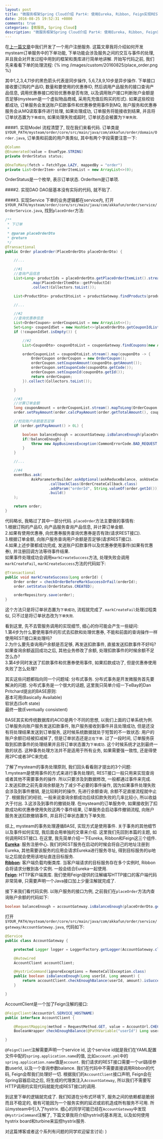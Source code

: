 ```yaml
---
layout: post
title: "微服务框架Spring Cloud介绍 Part4: 使用Eureka, Ribbon, Feign实现REST服务客户端"
date: 2016-08-25 19:52:31 +0800
comments: true
categories: [微服务, Spring Cloud]
description: "微服务框架Spring Cloud介绍 Part4: 使用Eureka, Ribbon, Feign实现REST服务客户端"
---
```


在[上一篇文章](http://skaka.me/blog/2016/08/10/springcloud3/)中我们开发了一个用户注册服务. 这篇文章我将介绍如何开发mysteam订单服务中的下单功能,
下单功能会涉及服务之间的交互与事件的处理, 并且我会对开发过程中用到的框架和类库进行简单地讲解. 开始写代码之前, 我们先来看看下单的处理流程:
{% img /images/custom/20160825/place_order.png %}

其中1,2,3,4,11步的黑色箭头代表是同步操作, 5,6,7,8,9,10步是异步操作.
下单接口接收要订购的产品ID, 数量和要使用的优惠券ID, 然后调用产品服务的接口查询产品信息, 调用优惠券接口校验优惠券是否有效,
以及调用账户接口判断账户金额是否足够(mysteam是一个虚拟物品商城, 采用先充值后购买的形式). 如果这些校验都成功, 订单服务会发送账户扣款事件和优惠券使用事件到MQ,
账户服务和优惠券服务会从MQ读取事件进行处理, 如果处理成功, 订单服务将能接收到结果, 并且将订单状态置为`下单成功`, 如果处理失败或超时, 订单状态会被置为`下单失败`.  

####1. 实现Model
流程清楚了, 现在我们来看代码. 订单类是`$YOUR_PATH/mysteam/order/core/src/main/java/com/akkafun/order/domain/Order.java`, 订单类和前面的用户类类似, 其中有两个字段需要注意一下:
```java
@Column
@Enumerated(value = EnumType.STRING)
private OrderStatus status;

@OneToMany(fetch = FetchType.LAZY, mappedBy = "order")
private List<OrderItem> orderItemList = new ArrayList<>(0);
```
OrderStatus是一个枚举, 表示订单状态. OrderItem是订单项.  

<!-- more -->

####2. 实现DAO
DAO层基本没有实际的代码, 就不贴了.  

####3. 实现Service
下单的业务逻辑都在service内, 打开`$YOUR_PATH/mysteam/order/core/src/main/java/com/akkafun/order/service/OrderService.java`, 找到`placeOrder`方法:
```java
/**
 * 下订单
 *
 * @param placeOrderDto
 * @return
 */
@Transactional
public Order placeOrder(PlaceOrderDto placeOrderDto) {

    //...

    //#1
    //查询产品信息
    List<Long> productIds = placeOrderDto.getPlaceOrderItemList().stream()
            .map(PlaceOrderItemDto::getProductId)
            .collect(Collectors.toList());

    List<ProductDto> productDtoList = productGateway.findProducts(productIds);

    //...

    //#2
    //查询优惠券信息
    List<OrderCoupon> orderCouponList = new ArrayList<>();
    Set<Long> couponIdSet = new HashSet<>(placeOrderDto.getCouponIdList());
    if (!couponIdSet.isEmpty()) {

        //#2
        List<CouponDto> couponDtoList = couponGateway.findCoupons(new ArrayList<>(couponIdSet));

        orderCouponList = couponDtoList.stream().map(couponDto -> {
            OrderCoupon orderCoupon = new OrderCoupon();
            orderCoupon.setCouponAmount(couponDto.getAmount());
            orderCoupon.setCouponCode(couponDto.getCode());
            orderCoupon.setCouponId(couponDto.getId());
            return orderCoupon;
        }).collect(Collectors.toList());

    }

    //#3
    //计算订单金额
    long couponAmount = orderCouponList.stream().mapToLong(OrderCoupon::getCouponAmount).sum();
    order.setPayAmount(order.calcPayAmount(order.getTotalAmount(), couponAmount));

    //检验账户余额是否足够
    if (order.getPayAmount() > 0L) {

        boolean balanceEnough = accountGateway.isBalanceEnough(placeOrderDto.getUserId(), order.getPayAmount());
        if(!balanceEnough) {
            throw new AppBusinessException(CommonErrorCode.BAD_REQUEST, "下单失败, 账户余额不足");
        }
    }

    //...

    //#4
    eventBus.ask(
            AskParameterBuilder.askOptional(askReduceBalance, askUseCoupon)
                    .callbackClass(OrderCreateCallback.class)
                    .addParam("orderId", String.valueOf(order.getId()))
                    .build()
    );

    return order;
}
```
代码略长, 我略过了其中一部分代码. `placeOrder`方法主要做的事情有:  
1.根据订购的产品ID, 向产品服务查询产品信息, 并计算订单金额.  
2.如果有使用优惠券, 向优惠券服务查询优惠券是否有效(请求REST接口).  
3.根据订单金额, 向账户服务查询用户余额是否足够(请求REST接口).  
4.如果上述步骤都成功完成, 发送账户扣款事件以及优惠券使用事件(如果有优惠券), 并注册回调方法等待事件结果.  
如果事件处理成功会调用`markCreateSuccess`方法, 处理失败会调用`markCreateFail`, `markCreateSuccess`方法的代码如下:
```java
@Transactional
public void markCreateSuccess(Long orderId) {
    Order order = checkOrderBeforeMarkSuccessOrFail(orderId);
    order.setStatus(OrderStatus.CREATED);

    orderRepository.save(order);
}
```
这个方法只是将订单状态置为`下单成功`, 流程就完成了. `markCreateFail`处理过程类似, 只不过是将订单状态改为`下单失败`.  

看到这里, 先不去管服务调用的实现细节, 细心的你可能会产生一些疑问:  
1.第4步为什么要使用事件的形式去扣款和处理优惠券, 不能和前面的查询操作一样使用REST接口来处理吗?  
2.为什么要先查询用户余额是否足够, 再发送扣款事件, 直接发送扣款事件不好吗? 如果查询余额返回成功之后, 其他业务修改了余额, 处理扣款事件的时候余额不足怎么办?  
3.第4步同时发送了扣款事件和优惠券使用事件, 如果扣款成功了, 但是优惠券使用失败了怎么处理?  

其实这些问题都指向同一个问题域: 分布式事务. 分布式事务是开发微服务首先要解决的问题.
分布式事务是一个很大的话题, 这里我只简单介绍一下eBay的Dan Pritchard提出的BASE原则:  
基本可用(Basically Available)  
软状态(Soft state)  
最终一致(Eventually consistent)  

BASE其实和传统数据库的ACID是两个不同的思想, 以我们上面的订单系统为例. 订单服务向账户服务发送扣款事件, 账户服务接收到事件并且处理成功, 但是还没有将处理结果发送到订单服务,
这时候系统数据就处于短暂的不一致状态: 用户的账户余额已经被扣减掉了, 但是订单状态还是`正在下单`. 过了一段时间, 订单服务获取到扣款事件的处理结果并且将订单状态置为`下单成功`.
这个时候系统才达到最终一致的状态. 这种事务处理方法并不是适用于所有业务, 如果需要强一致性, 还是得使用2PC或者3PC来完成.  

了解了mysteam的事务处理原则, 我们回头看看刚才提出的3个问题:  
1.mysteam是使用事件的方式来进行事务处理的, REST接口一般只用来实现查询或者其他不需要事务的操作. 所以只要涉及到数据修改, 一般都通过事件来完成.  
2.发送扣款之前先查询余额是为了减少不必要的事件操作, 因为如果事件处理失败会涉及到事件撤销, 是比较耗时的操作, 先进行余额查询, 余额不足直接流程就中止了.
根据我们的经验, 一般来说查询余额成功后续扣款失败的几率比较小, 所以收益大于付出.
3.这涉及到事件的撤销处理. 在mysteam的订单服务中, 如果接收到了扣款成功和优惠券使用失败这两个事件结果, 订单服务会启动事件撤销流程, 向账户服务发送扣款撤销事件, 并且将订单状态置为下单失败.  

综上, mysteam的事务处理遵循BASE, 实现方式是使用事件. 关于事务的其他细节以及事件如何实现, 我后面会用单独的文章来介绍.
这里我们先回到本篇的主题, 如何调用REST接口. 在这里, 我先简单介绍一下Eureka, Ribbon和Feign这三个组件.  
**[Eureka](https://github.com/Netflix/eureka)**: 服务注册中心. 我们的REST服务在启动的时候会将自己的地址注册到Eureka,
其他需要该服务的应用会请求Eureka进行服务寻址, 得到目标服务的ip地址之后就会使用该地址直连目标服务.  
**[Ribbon](https://github.com/Netflix/ribbon)**: 客户端负载均衡类库. 当客户端请求的目标服务存在多个实例时, Ribbon会将请求分散到各个实例. 一般会结合Eureka一起使用.  
**[Feign](https://github.com/OpenFeign/feign)**: HTTP客户端类库. 我们使用Feign提供的注解编写HTTP接口的客户端代码非常简单, 只需要声明一个Java接口加上少量注解就完成了.  

接下来我们看代码实例. 以账户服务的接口为例, 之前我们在`placeOrder`方法内查询账户余额的代码如下:
```java
boolean balanceEnough = accountGateway.isBalanceEnough(placeOrderDto.getUserId(), order.getPayAmount());
```
打开`$YOUR_PATH/mysteam/order/core/src/main/java/com/akkafun/order/service/gateway/AccountGateway.java`, 代码如下:
```java
@Service
public class AccountGateway {

    protected Logger logger = LoggerFactory.getLogger(AccountGateway.class);

    @Autowired
    AccountClient accountClient;

    @HystrixCommand(ignoreExceptions = RemoteCallException.class)
    public boolean isBalanceEnough(Long userId, Long amount) {
        return accountClient.checkEnoughBalance(userId, amount).isSuccess();
    }

}
```
AccountClient是一个加了Feign注解的接口:
```java
@FeignClient(AccountUrl.SERVICE_HOSTNAME)
public interface AccountClient {

    @RequestMapping(method = RequestMethod.GET, value = AccountUrl.CHECK_ENOUGH_BALANCE)
    BooleanWrapper checkEnoughBalance(@PathVariable("userId") Long userId, @RequestParam("balance") Long balance);

}
```
`@FeignClient`注解需要声明一个service id, 这个service id就是我们在YAML配置文件中配的`spring.application.name`的值, 比如`account.yml`中的`spring.application.name`值是`account`.
我们请求的REST接口需要一个url路径参数userId, 以及一个查询参数balance. 我们在代码中不需要直接调用Ribbon的代码, Feign会帮我们处理好一切.
根据我们的`AccountClient`接口声明, Feign会在Spring容器启动之后, 将生成的代理类注入`AccountGateway`,
所以我们不需要写HTTP调用的实现代码就能完成REST接口的调用.  

到这里下单的逻辑就完成了. 我们知道在分布式环境下, 服务之间的依赖都是脆弱而且不稳定的, 极有可能因为一个服务实例的延迟或宕机造成所有服务不可用.
所以mysteam中引入了hystrix. 细心的同学可能已经在`AccountGateway`中发现`@HystrixCommand`注解了, 下篇文章我将介绍hystrix的基本用法, 以及如何使用hystrix board和turbine来监控hystrix服务.

对这篇博客或者这个系列有问题的同学欢迎留言讨论: )
